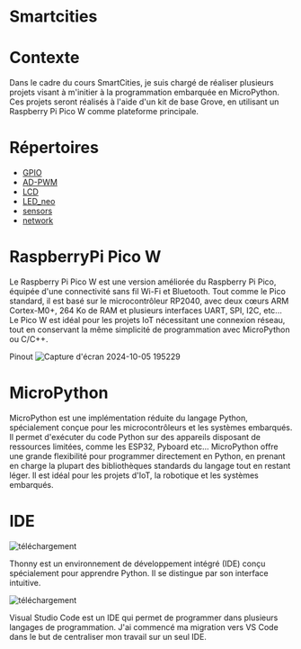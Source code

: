 # Smartcities
# Contexte

Dans le cadre du cours SmartCities, je suis chargé de réaliser plusieurs projets visant à m'initier à la programmation embarquée en MicroPython.
Ces projets seront réalisés à l'aide d'un kit de base Grove, en utilisant un Raspberry Pi Pico W comme plateforme principale.

# Répertoires

- [GPIO](https://github.com/Ahmed-al-z/Smartcities/tree/main/GPIO)
- [AD-PWM](https://github.com/Ahmed-al-z/Smartcities/tree/main/AD-PWM)
- [LCD](https://github.com/Ahmed-al-z/Smartcities/tree/main/LCD)
- [LED_neo](https://github.com/Ahmed-al-z/Smartcities/tree/main/LED_neo)
- [sensors](https://github.com/Ahmed-al-z/Smartcities/tree/main/sensors)
- [network](https://github.com/Ahmed-al-z/Smartcities/tree/main/network)

# RaspberryPi Pico W

Le Raspberry Pi Pico W est une version améliorée du Raspberry Pi Pico, équipée d'une connectivité sans fil Wi-Fi et Bluetooth. Tout comme le Pico standard, il est basé sur le microcontrôleur RP2040, avec deux cœurs ARM Cortex-M0+, 264 Ko de RAM et plusieurs interfaces UART, SPI, I2C, etc... Le Pico W est idéal pour les projets IoT nécessitant une connexion réseau, tout en conservant la même simplicité de programmation avec MicroPython ou C/C++.


Pinout
![Capture d'écran 2024-10-05 195229](https://github.com/user-attachments/assets/2a0d8cce-9a46-4b00-b57e-4c0b9782aa5a)


# MicroPython

MicroPython est une implémentation réduite du langage Python, spécialement conçue pour les microcontrôleurs et les systèmes embarqués. Il permet d'exécuter du code Python sur des appareils disposant de ressources limitées, comme les ESP32, Pyboard etc... MicroPython offre une grande flexibilité pour programmer directement en Python, en prenant en charge la plupart des bibliothèques standards du langage tout en restant léger. Il est idéal pour les projets d'IoT, la robotique et les systèmes embarqués.

# IDE

![téléchargement](https://github.com/user-attachments/assets/03055c78-8723-43f6-add2-5812baa0aed8)

Thonny est un environnement de développement intégré (IDE) conçu spécialement pour apprendre Python. Il se distingue par son interface intuitive.

![téléchargement](https://github.com/user-attachments/assets/301c3aa0-1f83-4012-a891-c3d70a85288b)

Visual Studio Code est un IDE qui permet de programmer dans plusieurs langages de programmation. J'ai commencé ma migration vers VS Code dans le but de centraliser mon travail sur un seul IDE.
